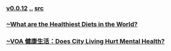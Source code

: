 ### [v0.0.12](https://github.com/littleflute/english/edit/master/voa/learningenglish/Health%20-%20Lifestyle/readme.md) [..](..) [src](https://learningenglish.voanews.com/z/955)

### [~What are the Healthiest Diets in the World?](https://mp.weixin.qq.com/s?__biz=MzIxMTUzOTUzOA==&mid=2247485500&idx=5&sn=46c9f04a9d18be256cf223f48b873169&chksm=97528b01a0250217a1b4d48633c9fcab6e48aa24334cfe6978cc904ac8a2a540163b60745217#rd)
### [~VOA 健康生活：Does City Living Hurt Mental Health?](https://mp.weixin.qq.com/s?__biz=MzIxMTUzOTUzOA==&mid=2247485446&idx=3&sn=4ac69afce5c9e233c777328959267b98&chksm=97528b3ba025022d07adec0830bb471cd2042aef058d485a99d4f1ace7dba1c314fa7c22d831#rd)
